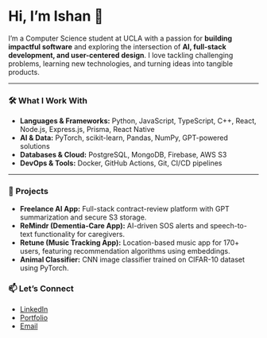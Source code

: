 # Hi, I’m Ishan 👋

I’m a Computer Science student at UCLA with a passion for **building impactful software** and exploring the intersection of **AI, full-stack development, and user-centered design**. I love tackling challenging problems, learning new technologies, and turning ideas into tangible products.

---

### 🛠️ What I Work With
- **Languages & Frameworks:** Python, JavaScript, TypeScript, C++, React, Node.js, Express.js, Prisma, React Native  
- **AI & Data:** PyTorch, scikit-learn, Pandas, NumPy, GPT-powered solutions  
- **Databases & Cloud:** PostgreSQL, MongoDB, Firebase, AWS S3  
- **DevOps & Tools:** Docker, GitHub Actions, Git, CI/CD pipelines  

---

### 🚀 Projects
- **Freelance AI App:** Full-stack contract-review platform with GPT summarization and secure S3 storage.  
- **ReMindr (Dementia-Care App):** AI-driven SOS alerts and speech-to-text functionality for caregivers.  
- **Retune (Music Tracking App):** Location-based music app for 170+ users, featuring recommendation algorithms using embeddings.  
- **Animal Classifier:** CNN image classifier trained on CIFAR-10 dataset using PyTorch.

### 📫 Let’s Connect
- [LinkedIn](https://www.linkedin.com/in/ishanroyyuru)  
- [Portfolio](https://ishanroyyuru.github.io)  
- [Email](mailto:ishanroyyuru@gmail.com)  
